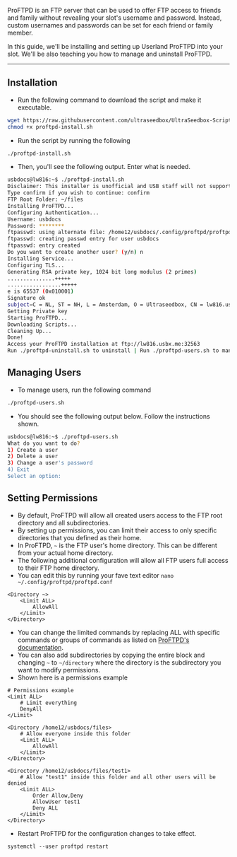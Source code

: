 ProFTPD is an FTP server that can be used to offer FTP access to friends and family without revealing your slot's username and password. Instead, custom usernames and passwords can be set for each friend or family member.

In this guide, we'll be installing and setting up Userland ProFTPD into your slot. We'll be also teaching you how to manage and uninstall ProFTPD.

***

## Installation

* Run the following command to download the script and make it executable.

```sh
wget https://raw.githubusercontent.com/ultraseedbox/UltraSeedbox-Scripts/master/ProFTPD/proftpd-install.sh
chmod +x proftpd-install.sh
```

* Run the script by running the following

```sh
./proftpd-install.sh
```

* Then, you'll see the following output. Enter what is needed.

```sh
usbdocs@lw816:~$ ./proftpd-install.sh
Disclaimer: This installer is unofficial and USB staff will not support any issues with it
Type confirm if you wish to continue: confirm
FTP Root Folder: ~/files
Installing ProFTPD...
Configuring Authentication...
Username: usbdocs
Password: ********
ftpasswd: using alternate file: /home12/usbdocs/.config/proftpd/proftpd.passwd
ftpasswd: creating passwd entry for user usbdocs
ftpasswd: entry created
Do you want to create another user? (y/n) n
Installing Service...
Configuring TLS...
Generating RSA private key, 1024 bit long modulus (2 primes)
...............+++++
.................+++++
e is 65537 (0x010001)
Signature ok
subject=C = NL, ST = NH, L = Amsterdam, O = Ultraseedbox, CN = lw816.usbx.me
Getting Private key
Starting ProFTPD...
Downloading Scripts...
Cleaning Up...
Done!
Access your ProFTPD installation at ftp://lw816.usbx.me:32563
Run ./proftpd-uninstall.sh to uninstall | Run ./proftpd-users.sh to manage users
```

## Managing Users

* To manage users, run the following command

```sh
./proftpd-users.sh
```

* You should see the following output below. Follow the instructions shown.

```sh
usbdocs@lw816:~$ ./proftpd-users.sh
What do you want to do?
1) Create a user
2) Delete a user
3) Change a user's password
4) Exit
Select an option:
```

## Setting Permissions

* By default, ProFTPD will allow all created users access to the FTP root directory and all subdirectories.
* By setting up permissions, you can limit their access to only specific directories that you defined as their home.
* In ProFTPD, `~` is the FTP user's home directory. This can be different from your actual home directory.
* The following additional configuration will allow all FTP users full access to their FTP home directory.
* You can edit this by running your fave text editor `nano ~/.config/proftpd/proftpd.conf`

```
<Directory ~>
    <Limit ALL>
        AllowAll
    </Limit>
</Directory>
```

* You can change the limited commands by replacing ALL with specific commands or groups of commands as listed on [ProFTPD's <Limit> documentation](http://www.proftpd.org/docs/howto/Limit.html).
* You can also add subdirectories by copying the entire block and changing `~` to `~/directory` where the directory is the subdirectory you want to modify permissions.
* Shown here is a permissions example

```
# Permissions example
<Limit ALL>
    # Limit everything
    DenyAll
</Limit>
 
<Directory /home12/usbdocs/files>
    # Allow everyone inside this folder
    <Limit ALL>
        AllowAll
    </Limit>
</Directory>
 
<Directory /home12/usbdocs/files/test1>
    # Allow "test1" inside this folder and all other users will be denied
    <Limit ALL>
        Order Allow,Deny
        AllowUser test1
        Deny ALL
    </Limit>
</Directory>
```

* Restart ProFTPD for the configuration changes to take effect.

```
systemctl --user proftpd restart
```